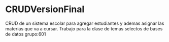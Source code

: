 # CRUDVersionFinal
CRUD de un sistema escolar para agregar estudiantes y ademas asignar  las materias que va a cursar. Trabajo para la clase de temas selectos de bases de datos grupo:601 
